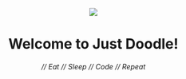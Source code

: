 <p align = "center">
  <img src="https://avatars.githubusercontent.com/u/91252623?s=200&v=4">
  <h1 align = "center">Welcome to Just Doodle!   </h1>

</p>

<h6 align="center">// Eat // Sleep // Code // Repeat<h6>
